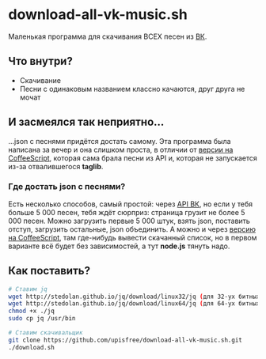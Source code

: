 # download-all-vk-music.sh
Маленькая программа для скачивания ВСЕХ песен из [ВК](https://vk.com).

## Что внутри?
* Скачивание
* Песни с одинаковым названием классно качаются, друг друга не мочат

## И засмеялся так неприятно...
...json с песнями придётся достать самому. Эта программа была написана за вечер и она слишком проста, в отличии от [версии на CoffeeScript](https://github.com/upisfree/download-all-vk-music.coffee.git), которая сама брала песни из API и, которая не запускается из-за отвалившегося **taglib**.

### Где достать json с песнями?
Есть несколько способов, самый простой: через [API ВК](https://vk.com/dev/audio.get), но если у тебя больше 5 000 песен, тебя ждёт сюрприз: страница грузит не более 5 000 песен. Можно загрузить первые 5 000 штук, взять json, поставить отступ, загрузить остальные, json объединить.
А можно и через [версию на CoffeeScript](https://github.com/upisfree/download-all-vk-music.coffee.git), там где-нибудь вывести скачанный список, но в первом варианте всё будет без зависимостей, а тут **node.js** тянуть надо.

## Как поставить?
```bash
# Ставим jq
wget http://stedolan.github.io/jq/download/linux32/jq (для 32-ух битных систем)
wget http://stedolan.github.io/jq/download/linux64/jq (для 64-ух битных систем)
chmod +x ./jq
sudo cp jq /usr/bin

# Ставим скачивальщик
git clone https://github.com/upisfree/download-all-vk-music.sh.git
./download.sh
